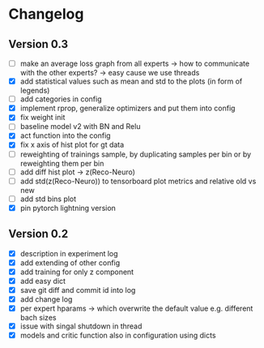 # Changelog


## Version 0.3
- [ ] make an average loss graph from all experts -> how to communicate with the other experts? -> easy cause we use threads
- [x] add statistical values such as mean and std to the plots (in form of legends)
- [ ] add categories in config
- [x] implement rprop, generalize optimizers and put them into config
- [x] fix weight init
- [ ] baseline model v2 with BN and Relu
- [x] act function into the config
- [x] fix x axis of hist plot for gt data
- [ ] reweighting of trainings sample, by duplicating samples per bin or by reweighting them per bin
- [ ] add diff hist plot -> z(Reco-Neuro)
- [ ] add std(z(Reco-Neuro)) to tensorboard plot metrics and relative old vs new
- [ ] add std bins plot
- [x] pin pytorch lightning version

## Version 0.2
- [x] description in experiment log
- [x] add extending of other config
- [x] add training for only z component
- [x] add easy dict
- [x] save git diff and commit id into log
- [x] add change log
- [x] per expert hparams -> which overwrite the default value e.g. different bach sizes
- [x] issue with singal shutdown in thread
- [x] models and critic function also in configuration using dicts